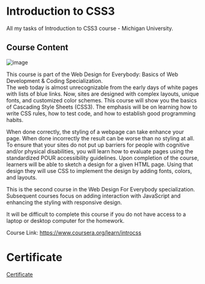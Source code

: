 # Introduction to CSS3

All my tasks of Introduction to CSS3 course - Michigan University.

## Course Content 

![image](https://user-images.githubusercontent.com/69651552/100527931-dec73f80-31df-11eb-89b2-5fb437f8f2f4.png)


This course is part of the Web Design for Everybody: Basics of Web Development & Coding Specialization.  
The web today is almost unrecognizable from the early days of white pages with lists of blue links.  Now, sites are designed with complex layouts, unique fonts, and customized color schemes. This course will show you the basics of Cascading Style Sheets (CSS3). The emphasis will be on learning how to write CSS rules, how to test code, and how to establish good programming habits.     

When done correctly, the styling of a webpage can take enhance your page. When done incorrectly the result can be worse than no styling at all. To ensure that your sites do not put up  barriers for people with cognitive and/or physical disabilities, you will learn how to evaluate pages using the standardized POUR accessibility guidelines. Upon completion of the course, learners will be able to sketch a design for a given HTML page. Using that design they will use CSS to implement the design by adding fonts, colors, and layouts.    

This is the second course in the Web Design For Everybody specialization. Subsequent courses focus on adding interaction with JavaScript and enhancing the styling with responsive design.

It will be difficult to complete this course if you do not have access to a laptop or desktop computer for the homework.

Course Link: https://www.coursera.org/learn/introcss

# Certificate

[Certificate](Certificate.pdf)

